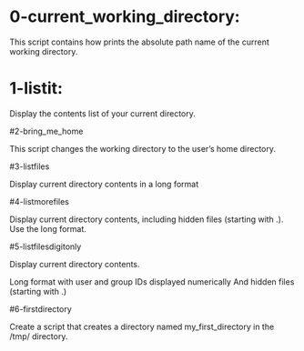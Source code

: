 # 0-current_working_directory: 

This script contains how prints the absolute path name of the current working directory.

# 1-listit:

Display the contents list of your current directory.

#2-bring_me_home

This script changes the working directory to the user’s home directory.

#3-listfiles

Display current directory contents in a long format

#4-listmorefiles

Display current directory contents, including hidden files (starting with .). Use the long format.

#5-listfilesdigitonly

Display current directory contents.

Long format
with user and group IDs displayed numerically
And hidden files (starting with .)

#6-firstdirectory

Create a script that creates a directory named my_first_directory in the /tmp/ directory.
